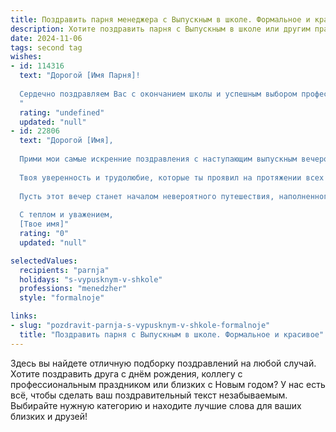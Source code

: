 ```yaml
---
title: Поздравить парня менеджера с Выпускным в школе. Формальное и красивое
description: Хотите поздравить парня с Выпускным в школе или другим праздником? Наш ИИ создаст незабываемое поздравление, а вы обязательно выделитесь среди других.  
date: 2024-11-06
tags: second tag
wishes:
- id: 114316
  text: "Дорогой [Имя Парня]!
  
  Сердечно поздравляем Вас с окончанием школы и успешным выбором профессионального пути менеджера! Пусть этот выпускной станет ярким началом Вашей успешной карьеры, наполненной достижениями, интересными проектами и профессиональным ростом. Желаем Вам уверенности в своих силах, целеустремлённости и  неиссякаемой энергии для реализации всех Ваших планов.  Будьте успешны и счастливы!
  "
  rating: "undefined"
  updated: "null"
- id: 22806
  text: "Дорогой [Имя],
  
  Прими мои самые искренние поздравления с наступающим выпускным вечером! Этот день становится одним из самых памятных в твоей жизни, и я с нетерпением жду, чтобы увидеть, как ты встретишь его с честью и достоинством.
  
  Твоя уверенность и трудолюбие, которые ты проявил на протяжении всех лет учебы, являются подтверждением того, что ты готов к новым вызовам и достижениям. Как будущий менеджер, ты уже сейчас демонстрируешь лидерские качества и стремление к успеху, что непременно приведет тебя к вершинам карьерного роста.
  
  Пусть этот вечер станет началом невероятного путешествия, наполненного новыми знаниями, друзьями и возможностями. Я желаю тебе оставаться таким же целеустремленным и успешным, как и сегодня.
  
  С теплом и уважением,
  [Твое имя]"
  rating: "0"
  updated: "null"

selectedValues:
  recipients: "parnja"
  holidays: "s-vypusknym-v-shkole"
  professions: "menedzher"
  style: "formalnoje"

links:
- slug: "pozdravit-parnja-s-vypusknym-v-shkole-formalnoje"
  title: "Поздравить парня с Выпускным в школе. Формальное и красивое"
---
```


Здесь вы найдете отличную подборку поздравлений на любой случай. 
Хотите поздравить друга с днём рождения, коллегу с профессиональным праздником или близких с Новым годом? У нас есть всё, чтобы сделать ваш поздравительный текст незабываемым. Выбирайте нужную категорию и находите лучшие слова для ваших близких и друзей!
